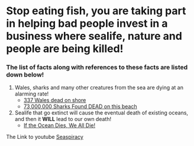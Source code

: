 # Stop eating fish, you are taking part in helping bad people invest in a business where sealife, nature and people are being killed!

### The list of facts along with references to these facts are listed down below!

1. Wales, sharks and many other creatures from the sea are dying at an alarming rate!
    - [337 Wales dead on shore](https://www.nationalgeographic.com/animals/article/151120-worlds-largest-whale-stranding-sei-chile-animals#:~:text=The%20cause%20of%20the%20massive,sei%20whales%2C%20which%20are%20endangered.)
    - [73,000,000 Sharks Found DEAD on this beach](https://www.youtube.com/watch?v=WeIEaHAXYbo)
2. Sealife that go extinct will cause the eventual death of existing oceans, and then it **WILL** lead to our own death!
    - [If the Ocean Dies, We All Die!](https://seashepherd.org/2015/09/29/if-the-ocean-dies-we-all-die/) 


The Link to youtube [Seaspiracy](https://youtu.be/1Q5CXN7soQg?t=38)

